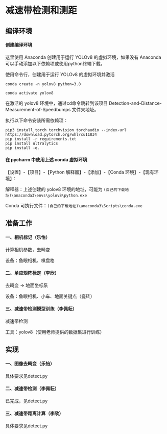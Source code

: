# 减速带检测和测距

## 编译环境

#### 创建编译环境

这里使用 Anaconda 创建用于运行 YOLOv8 的虚拟环境，如果没有 Anaconda 可以手动添加以下依赖项或使用python终端下载。

使用命令行，创建用于运行 YOLOv8 的虚拟环境并激活

```
conda create -n yolov8 python=3.8

conda activate yolov8
```

在激活的 yolov8 环境中，通过cd命令跳转到该项目 Detection-and-Distance-Measurement-of-Speedbumps 文件夹地址。

执行以下命令安装所需依赖项：

```
pip3 install torch torchvision torchaudio --index-url https://download.pytorch.org/whl/cu11834
pip install -r requirements.txt 
pip install ultralytics
pip install -e.
```

#### 在 pycharm 中使用上述 conda 虚拟环境

【设置】-【项目】-【Python 解释器】-【添加】-【Conda 环境】-【现有环境】：

解释器：上述创建的 yolov8 环境的地址，可能为 `(自己的下载地址)\anaconda3\envs\yolov8\python.exe`

Conda 可执行文件：`(自己的下载地址)\anaconda3\Scripts\conda.exe`

## 准备工作

#### 一、相机标记（乐怡）

计算相机参数，去畸变

设备：鱼眼相机、棋盘格

#### 二、单应矩阵标定（李欣）

去畸变 -> 地面坐标系

设备：鱼眼相机、小车、地面关键点（瓷砖）

#### 三、减速带检测模型训练（李佩耘）

减速带检测

工具：yolov8（使用老师提供的数据集进行训练）

## 实现

#### 一、图像去畸变（乐怡）

具体要求见detect.py

#### 二、减速带检测（李佩耘）

已完成，见detect.py

#### 三、减速带距离计算（李欣）

具体要求见detect.py